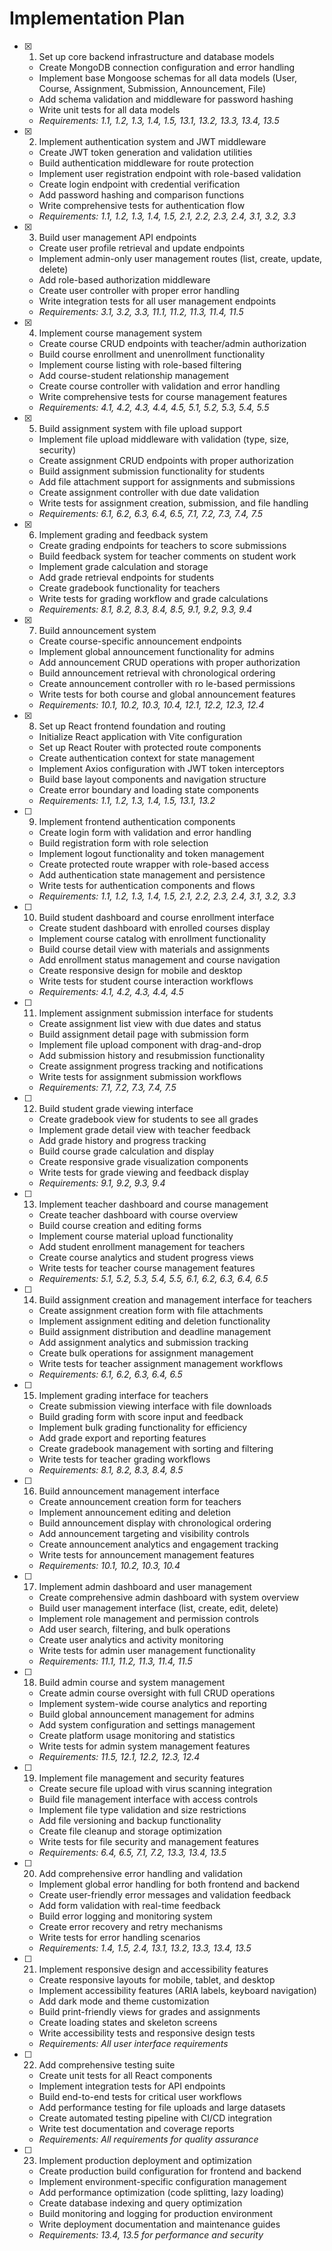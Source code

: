 # Implementation Plan

- [x] 1. Set up core backend infrastructure and database models









  - Create MongoDB connection configuration and error handling
  - Implement base Mongoose schemas for all data models (User, Course, Assignment, Submission, Announcement, File)
  - Add schema validation and middleware for password hashing
  - Write unit tests for all data models
  - _Requirements: 1.1, 1.2, 1.3, 1.4, 1.5, 13.1, 13.2, 13.3, 13.4, 13.5_

- [x] 2. Implement authentication system and JWT middleware







  - Create JWT token generation and validation utilities
  - Build authentication middleware for route protection
  - Implement user registration endpoint with role-based validation
  - Create login endpoint with credential verification
  - Add password hashing and comparison functions
  - Write comprehensive tests for authentication flow
  - _Requirements: 1.1, 1.2, 1.3, 1.4, 1.5, 2.1, 2.2, 2.3, 2.4, 3.1, 3.2, 3.3_

- [x] 3. Build user management API endpoints





  - Create user profile retrieval and update endpoints
  - Implement admin-only user management routes (list, create, update, delete)
  - Add role-based authorization middleware
  - Create user controller with proper error handling
  - Write integration tests for all user management endpoints
  - _Requirements: 3.1, 3.2, 3.3, 11.1, 11.2, 11.3, 11.4, 11.5_

- [x] 4. Implement course management system








  - Create course CRUD endpoints with teacher/admin authorization
  - Build course enrollment and unenrollment functionality
  - Implement course listing with role-based filtering
  - Add course-student relationship management
  - Create course controller with validation and error handling
  - Write comprehensive tests for course management features
  - _Requirements: 4.1, 4.2, 4.3, 4.4, 4.5, 5.1, 5.2, 5.3, 5.4, 5.5_

- [x] 5. Build assignment system with file upload support





  - Implement file upload middleware with validation (type, size, security)
  - Create assignment CRUD endpoints with proper authorization
  - Build assignment submission functionality for students
  - Add file attachment support for assignments and submissions
  - Create assignment controller with due date validation
  - Write tests for assignment creation, submission, and file handling
  - _Requirements: 6.1, 6.2, 6.3, 6.4, 6.5, 7.1, 7.2, 7.3, 7.4, 7.5_

- [x] 6. Implement grading and feedback system





  - Create grading endpoints for teachers to score submissions
  - Build feedback system for teacher comments on student work
  - Implement grade calculation and storage
  - Add grade retrieval endpoints for students
  - Create gradebook functionality for teachers
  - Write tests for grading workflow and grade calculations
  - _Requirements: 8.1, 8.2, 8.3, 8.4, 8.5, 9.1, 9.2, 9.3, 9.4_

- [x] 7. Build announcement system






  - Create course-specific announcement endpoints
  - Implement global announcement functionality for admins
  - Add announcement CRUD operations with proper authorization
  - Build announcement retrieval with chronological ordering
  - Create announcement controller with ro le-based permissions
  - Write tests for both course and global announcement features
  - _Requirements: 10.1, 10.2, 10.3, 10.4, 12.1, 12.2, 12.3, 12.4_

- [x] 8. Set up React frontend foundation and routing





  - Initialize React application with Vite configuration
  - Set up React Router with protected route components
  - Create authentication context for state management
  - Implement Axios configuration with JWT token interceptors
  - Build base layout components and navigation structure
  - Create error boundary and loading state components
  - _Requirements: 1.1, 1.2, 1.3, 1.4, 1.5, 13.1, 13.2_

- [ ] 9. Implement frontend authentication components
  - Create login form with validation and error handling
  - Build registration form with role selection
  - Implement logout functionality and token management
  - Create protected route wrapper with role-based access
  - Add authentication state management and persistence
  - Write tests for authentication components and flows
  - _Requirements: 1.1, 1.2, 1.3, 1.4, 1.5, 2.1, 2.2, 2.3, 2.4, 3.1, 3.2, 3.3_

- [ ] 10. Build student dashboard and course enrollment interface
  - Create student dashboard with enrolled courses display
  - Implement course catalog with enrollment functionality
  - Build course detail view with materials and assignments
  - Add enrollment status management and course navigation
  - Create responsive design for mobile and desktop
  - Write tests for student course interaction workflows
  - _Requirements: 4.1, 4.2, 4.3, 4.4, 4.5_

- [ ] 11. Implement assignment submission interface for students
  - Create assignment list view with due dates and status
  - Build assignment detail page with submission form
  - Implement file upload component with drag-and-drop
  - Add submission history and resubmission functionality
  - Create assignment progress tracking and notifications
  - Write tests for assignment submission workflows
  - _Requirements: 7.1, 7.2, 7.3, 7.4, 7.5_

- [ ] 12. Build student grade viewing interface
  - Create gradebook view for students to see all grades
  - Implement grade detail view with teacher feedback
  - Add grade history and progress tracking
  - Build course grade calculation and display
  - Create responsive grade visualization components
  - Write tests for grade viewing and feedback display
  - _Requirements: 9.1, 9.2, 9.3, 9.4_

- [ ] 13. Implement teacher dashboard and course management
  - Create teacher dashboard with course overview
  - Build course creation and editing forms
  - Implement course material upload functionality
  - Add student enrollment management for teachers
  - Create course analytics and student progress views
  - Write tests for teacher course management features
  - _Requirements: 5.1, 5.2, 5.3, 5.4, 5.5, 6.1, 6.2, 6.3, 6.4, 6.5_

- [ ] 14. Build assignment creation and management interface for teachers
  - Create assignment creation form with file attachments
  - Implement assignment editing and deletion functionality
  - Build assignment distribution and deadline management
  - Add assignment analytics and submission tracking
  - Create bulk operations for assignment management
  - Write tests for teacher assignment management workflows
  - _Requirements: 6.1, 6.2, 6.3, 6.4, 6.5_

- [ ] 15. Implement grading interface for teachers
  - Create submission viewing interface with file downloads
  - Build grading form with score input and feedback
  - Implement bulk grading functionality for efficiency
  - Add grade export and reporting features
  - Create gradebook management with sorting and filtering
  - Write tests for teacher grading workflows
  - _Requirements: 8.1, 8.2, 8.3, 8.4, 8.5_

- [ ] 16. Build announcement management interface
  - Create announcement creation form for teachers
  - Implement announcement editing and deletion
  - Build announcement display with chronological ordering
  - Add announcement targeting and visibility controls
  - Create announcement analytics and engagement tracking
  - Write tests for announcement management features
  - _Requirements: 10.1, 10.2, 10.3, 10.4_

- [ ] 17. Implement admin dashboard and user management
  - Create comprehensive admin dashboard with system overview
  - Build user management interface (list, create, edit, delete)
  - Implement role management and permission controls
  - Add user search, filtering, and bulk operations
  - Create user analytics and activity monitoring
  - Write tests for admin user management functionality
  - _Requirements: 11.1, 11.2, 11.3, 11.4, 11.5_

- [ ] 18. Build admin course and system management
  - Create admin course oversight with full CRUD operations
  - Implement system-wide course analytics and reporting
  - Build global announcement management for admins
  - Add system configuration and settings management
  - Create platform usage monitoring and statistics
  - Write tests for admin system management features
  - _Requirements: 11.5, 12.1, 12.2, 12.3, 12.4_

- [ ] 19. Implement file management and security features
  - Create secure file upload with virus scanning integration
  - Build file management interface with access controls
  - Implement file type validation and size restrictions
  - Add file versioning and backup functionality
  - Create file cleanup and storage optimization
  - Write tests for file security and management features
  - _Requirements: 6.4, 6.5, 7.1, 7.2, 13.3, 13.4, 13.5_

- [ ] 20. Add comprehensive error handling and validation
  - Implement global error handling for both frontend and backend
  - Create user-friendly error messages and validation feedback
  - Add form validation with real-time feedback
  - Build error logging and monitoring system
  - Create error recovery and retry mechanisms
  - Write tests for error handling scenarios
  - _Requirements: 1.4, 1.5, 2.4, 13.1, 13.2, 13.3, 13.4, 13.5_

- [ ] 21. Implement responsive design and accessibility features
  - Create responsive layouts for mobile, tablet, and desktop
  - Implement accessibility features (ARIA labels, keyboard navigation)
  - Add dark mode and theme customization
  - Build print-friendly views for grades and assignments
  - Create loading states and skeleton screens
  - Write accessibility tests and responsive design tests
  - _Requirements: All user interface requirements_

- [ ] 22. Add comprehensive testing suite
  - Create unit tests for all React components
  - Implement integration tests for API endpoints
  - Build end-to-end tests for critical user workflows
  - Add performance testing for file uploads and large datasets
  - Create automated testing pipeline with CI/CD integration
  - Write test documentation and coverage reports
  - _Requirements: All requirements for quality assurance_

- [ ] 23. Implement production deployment and optimization
  - Create production build configuration for frontend and backend
  - Implement environment-specific configuration management
  - Add performance optimization (code splitting, lazy loading)
  - Create database indexing and query optimization
  - Build monitoring and logging for production environment
  - Write deployment documentation and maintenance guides
  - _Requirements: 13.4, 13.5 for performance and security_